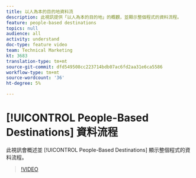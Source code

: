 ```yaml
---
title: 以人為本的目的地資料流
description: 此視訊提供「以人為本的目的地」的概觀，並顯示整個程式的資料流程。
feature: people-based destinations
topics: null
audience: all
activity: understand
doc-type: feature video
team: Technical Marketing
kt: 3683
translation-type: tm+mt
source-git-commit: dfd549508cc223714bdb07ac6fd2aa31e6ca5586
workflow-type: tm+mt
source-wordcount: '36'
ht-degree: 5%

---
```



# [!UICONTROL People-Based Destinations] 資料流程

此視訊會概述並 [!UICONTROL People-Based Destinations] 顯示整個程式的資料流程。

>[!VIDEO](https://video.tv.adobe.com/v/28968/?quality=12)
